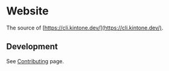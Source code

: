 # Website

The source of [https://cli.kintone.dev/](https://cli.kintone.dev/).

## Development

See [Contributing](https://cli.kintone.dev/community/contributing) page.

